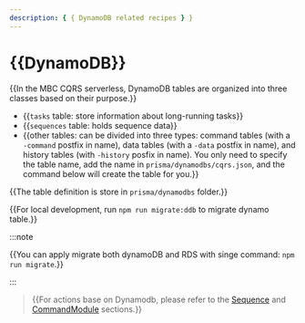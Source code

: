 ```yaml
---
description: { { DynamoDB related recipes } }
---
```


# {{DynamoDB}}

{{In the MBC CQRS serverless, DynamoDB tables are organized into three classes based on their purpose.}}

- {{`tasks` table: store information about long-running tasks}}
- {{`sequences` table: holds sequence data}}
- {{other tables: can be divided into three types: command tables (with a `-command` postfix in name), data tables (with a `-data` postfix in name), and history tables (with `-history` posfix in name). You only need to specify the table name, add the name in `prisma/dynamodbs/cqrs.json`, and the command below will create the table for you.}}

{{The table definition is store in `prisma/dynamodbs` folder.}}

{{For local development, run `npm run migrate:ddb` to migrate dynamo table.}}

:::note

{{You can apply migrate both dynamoDB and RDS with singe command: `npm run migrate`.}}

:::

> {{For actions base on Dynamodb, please refer to the [Sequence](./sequence.md) and [CommandModule](./command-module.md) sections.}}
